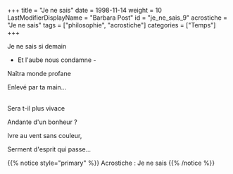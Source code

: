 +++
title = "Je ne sais"
date = 1998-11-14
weight = 10
LastModifierDisplayName = "Barbara Post"
id = "je_ne_sais_9"
acrostiche = "Je ne sais"
tags = ["philosophie", "acrostiche"]
categories = ["Temps"]
+++

Je ne sais si demain

- Et l'aube nous condamne -

Naîtra monde profane

Enlevé par ta main...

 \
Sera t-il plus vivace

Andante d'un bonheur ?

Ivre au vent sans couleur,

Serment d'esprit qui passe...

{{% notice style="primary" %}}
Acrostiche : Je ne sais
{{% /notice %}}
